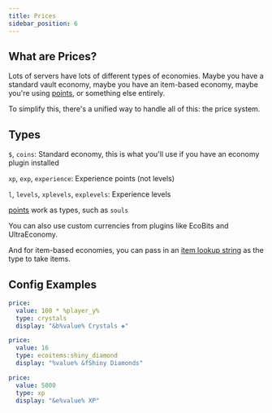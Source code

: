 ```yaml
---
title: Prices
sidebar_position: 6
---
```


## What are Prices?

Lots of servers have lots of different types of economies. Maybe you have a standard vault economy, maybe you have an
item-based economy, maybe you're using [points](https://plugins.auxilor.io/effects/points), or something else entirely.

To simplify this, there's a unified way to handle all of this: the price system.

## Types

`$`, `coins`: Standard economy, this is what you'll use if you have an economy plugin installed

`xp`, `exp`, `experience`: Experience points (not levels)

`l`, `levels`, `xplevels`, `explevels`: Experience levels

[points](https://plugins.auxilor.io/effects/points) work as types, such as `souls`

You can also use custom currencies from plugins like EcoBits and UltraEconomy.

And for item-based economies, you can pass in
an [item lookup string](https://plugins.auxilor.io/all-plugins/the-item-lookup-system) as the type to take items.

## Config Examples

```yaml
price:
  value: 100 * %player_y%
  type: crystals
  display: "&b%value% Crystals ❖"
```

```yaml
price:
  value: 16
  type: ecoitems:shiny_diamond
  display: "%value% &fShiny Diamonds"
```

```yaml
price:
  value: 5000
  type: xp
  display: "&e%value% XP"
```
